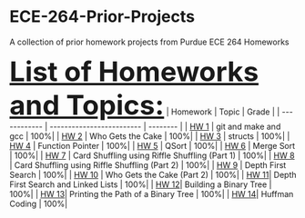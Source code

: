# ECE-264-Prior-Projects
A collection of prior homework projects from Purdue ECE 264 Homeworks

<font size = "20"><ins>**List of Homeworks and Topics:**</ins></font>
| Homework     | Topic                     | Grade    |
| ------------ | ------------------------- | -------- |
| [HW 1](/HW1) | git and make and gcc | 100%|
| [HW 2](/HW2) | Who Gets the Cake | 100%|
| [HW 3](/HW3) | structs | 100%|
| [HW 4](/HW3) | Function Pointer | 100%|
| [HW 5](/HW3) | QSort | 100%|
| [HW 6](/HW3) | Merge Sort | 100%|
| [HW 7](/HW3) | Card Shuffling using Riffle Shuffling (Part 1) | 100%|
| [HW 8](/HW3) | Card Shuffling using Riffle Shuffling (Part 2) | 100%|
| [HW 9](/HW3) | Depth First Search | 100%|
| [HW 10](/HW3) | Who Gets the Cake (Part 2) | 100%|
| [HW 11](/HW3)| Depth First Search and Linked Lists | 100%|
| [HW 12](/HW3)| Building a Binary Tree | 100%|
| [HW 13](/HW3)| Printing the Path of a Binary Tree | 100%|
| [HW 14](/HW3)| Huffman Coding | 100%|
